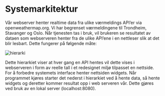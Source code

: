 # Systemarkitektur #

Vår webserver henter realtime data fra ulike værmeldings API’er via openweathermap.org. Vi har begrenset værmeldingene til Trondheim, Stavanger og Oslo. Når tjenesten tas i bruk, vil brukeren se resultatet av dataen som webserveren henter fra de ulike API’ene i en nettleser slik at det blir lesbart. Dette fungerer på følgende måte:

![hierarki](https://user-images.githubusercontent.com/35768318/39866180-da325cf4-544f-11e8-84a2-f20258ee5101.png)  

Dette hierarkiet viser at hver gang en API hentes vil dette vises i webserveren i form av reelle tall i et redesignet miljø tilpasset en nettside. For å forbedre systemets interface henter nettsiden widgets. Når programmet kjøres starter det nederst i hierarkiet ved å hente data, så hente widgets og deretter kommer resultat opp i web serveren vår. Dette gjøres ved bruk av en lokal server (localhost:8080).  
